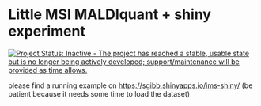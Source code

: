 # Little MSI MALDIquant + shiny experiment

[![Project Status: Inactive - The project has reached a stable, usable state but is no longer being actively developed; support/maintenance will be provided as time allows.](http://www.repostatus.org/badges/latest/inactive.svg)](http://www.repostatus.org/#inactive)

please find a running example on https://sgibb.shinyapps.io/ims-shiny/
(be patient because it needs some time to load the dataset)
